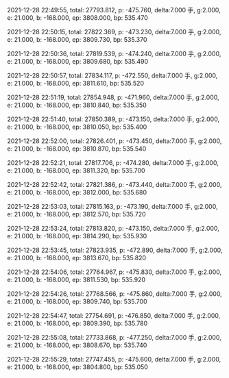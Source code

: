 2021-12-28 22:49:55, total: 27793.812, p: -475.760, delta:7.000 手, g:2.000, e: 21.000, b: -168.000, ep: 3808.000, bp: 535.470

2021-12-28 22:50:15, total: 27822.369, p: -473.230, delta:7.000 手, g:2.000, e: 21.000, b: -168.000, ep: 3809.730, bp: 535.370

2021-12-28 22:50:36, total: 27819.539, p: -474.240, delta:7.000 手, g:2.000, e: 21.000, b: -168.000, ep: 3809.680, bp: 535.490

2021-12-28 22:50:57, total: 27834.117, p: -472.550, delta:7.000 手, g:2.000, e: 21.000, b: -168.000, ep: 3811.610, bp: 535.520

2021-12-28 22:51:19, total: 27854.948, p: -471.960, delta:7.000 手, g:2.000, e: 21.000, b: -168.000, ep: 3810.840, bp: 535.350

2021-12-28 22:51:40, total: 27850.389, p: -473.150, delta:7.000 手, g:2.000, e: 21.000, b: -168.000, ep: 3810.050, bp: 535.400

2021-12-28 22:52:00, total: 27826.401, p: -473.450, delta:7.000 手, g:2.000, e: 21.000, b: -168.000, ep: 3810.870, bp: 535.540

2021-12-28 22:52:21, total: 27817.706, p: -474.280, delta:7.000 手, g:2.000, e: 21.000, b: -168.000, ep: 3811.320, bp: 535.700

2021-12-28 22:52:42, total: 27821.386, p: -473.440, delta:7.000 手, g:2.000, e: 21.000, b: -168.000, ep: 3812.000, bp: 535.680

2021-12-28 22:53:03, total: 27815.163, p: -473.190, delta:7.000 手, g:2.000, e: 21.000, b: -168.000, ep: 3812.570, bp: 535.720

2021-12-28 22:53:24, total: 27813.820, p: -473.150, delta:7.000 手, g:2.000, e: 21.000, b: -168.000, ep: 3814.290, bp: 535.930

2021-12-28 22:53:45, total: 27823.935, p: -472.890, delta:7.000 手, g:2.000, e: 21.000, b: -168.000, ep: 3813.670, bp: 535.820

2021-12-28 22:54:06, total: 27764.967, p: -475.830, delta:7.000 手, g:2.000, e: 21.000, b: -168.000, ep: 3811.530, bp: 535.920

2021-12-28 22:54:26, total: 27768.566, p: -475.860, delta:7.000 手, g:2.000, e: 21.000, b: -168.000, ep: 3809.740, bp: 535.700

2021-12-28 22:54:47, total: 27754.691, p: -476.850, delta:7.000 手, g:2.000, e: 21.000, b: -168.000, ep: 3809.390, bp: 535.780

2021-12-28 22:55:08, total: 27733.868, p: -477.250, delta:7.000 手, g:2.000, e: 21.000, b: -168.000, ep: 3808.670, bp: 535.740

2021-12-28 22:55:29, total: 27747.455, p: -475.600, delta:7.000 手, g:2.000, e: 21.000, b: -168.000, ep: 3804.800, bp: 535.050